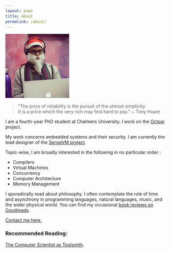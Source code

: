```yaml
---
layout: page
title: About
permalink: /about/
---
```


<img src="https://raw.githubusercontent.com/Abhiroop/Abhiroop.github.io/master/image.jpg" width="200" height="200" />


> "The price of reliability is the pursuit of the utmost simplicity.   
> It is a price which the very rich may find hard to pay." ~ Tony Hoare

I am a fourth-year PhD student at Chalmers University. I work on the [Octopi](https://octopi.chalmers.se) project.

My work concerns embedded systems and their security. I am currently the lead designer of the [SenseVM project](https://github.com/svenssonjoel/Sense-VM). 

Topic-wise, I am broadly interested in the following in no particular order :

- Compilers
- Virtual Machines
- Concurrency
- Computer Architecture
- Memory Management

I sporadically read about philosophy. I often contemplate the role of time and asynchrony in programming languages, natural languages, music, and the wider physical world. You can find my occasional [book reviews on Goodreads](https://abhiroop.github.io/books/).

[Contact me here.](mailto:sarkara@chalmers.se)
<!-- I majorly program in Haskell and C. I hacked on the Glasgow Haskell Compiler (GHC) to add support for vector instruction for my Masters. In a past life, I used to be a JVM aficionado and ended up knowing some dark secrets about the JLS and the JVM GC mechanisms.  -->

### Recommended Reading:

[The Computer Scientist as Toolsmith](https://www.cs.unc.edu/~brooks/Toolsmith-CACM.pdf).
